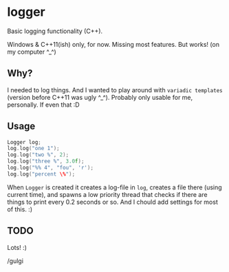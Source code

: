 # logger
Basic logging functionality (C++).

Windows & C++11(ish) only, for now.
Missing most features. But works! (on my computer ^_^)

## Why?
I needed to log things. And I wanted to play around with ``variadic templates`` (version before C++11 was ugly ^_^).
Probably only usable for me, personally. If even that :D

## Usage
```cpp
Logger log;
log.log("one 1");
log.log("two %", 2);
log.log("three %", 3.0f);
log.log("%% 4", "fou", 'r');
log.log("percent \%");
```

When ``Logger`` is created it creates a log-file in ``log``, creates a file there (using current time), and spawns a low priority thread that checks if there are things to print every 0.2 seconds or so.
And I chould add settings for most of this. :)

## TODO
Lots! :)


/gulgi